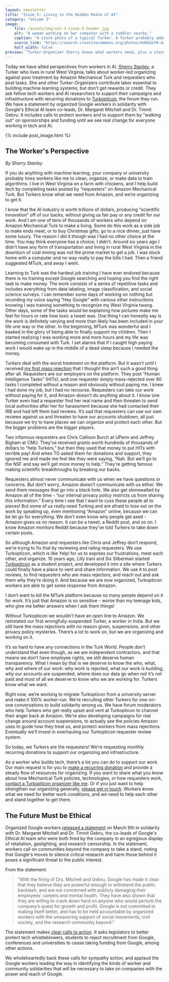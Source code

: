 ```yaml
---
layout: newsletter
title: "Issue 5: Living in the Hidden Realm of AI"
category: "Volume 3"
image:
    file: /assets/img/vol-3-issue-5-header.jpg
    alt: "A woman working on her computer with a toddler nearby."
    caption: "A stock photo of a typical Turker. A Turker probably added metadata to this image."
    source_link: "https://search.creativecommons.org/photos/4d662e70-da6f-4010-a622-6aeb4f002922"
    half_width: false
preview: "Turker-Organizer Sherry knows what workers need, plus a statement on ethical AI futures."
---
```


Today we have allied perspectives from workers in AI. [Sherry Stanley](https://twitter.com/sasnwes), a Turker who lives in rural West Virginia, talks about worker-led organizing against poor treatment by Amazon Mechanical Turk and requesters who post tasks. She and other Turker-Organizers contribute labor essential to building machine learning systems, but don't get rewards or credit. They ask fellow tech workers and AI researchers to support their campaigns and infrastructure with recurring donations to [Turkopticon](https://blog.turkopticon.info/?page_id=474), the forum they run. We have a statement by organized Google workers in solidarity with Google's Ethical AI team co-leads, Dr. Margaret Mitchell and Dr. Timnit Gebru. It includes calls to protect workers and to support them by "walking out" on sponsorships and funding until we see real change for everyone working in tech and AI.

<!-- do not remove the excerpt tag -->
<!--excerpt-->
<!-- remaining content goes below here -->

{% include post_image.html %}

## The Worker's Perspective

_By Sherry Stanley_

If you do anything with machine learning, your company or university probably hires workers like me to clean, organize, or make data to train algorithms. I live in West Virginia on a farm with chickens, and I help build tech by completing tasks posted by “requesters” on Amazon Mechanical Turk. But Turkers know what we need from Amazon, and we’re organizing to get it. 

I know that the AI industry is worth trillions of dollars, producing “scientific innovation” off of our backs, without giving us fair pay or any credit for our work. And I am one of tens of thousands of workers who depend on Amazon Mechanical Turk to make a living. Some do this work as a side job to make ends meet, or to buy Christmas gifts, go to a nice dinner, just have some luxury. The reason I did it though was I had no other choice at the time. You may think everyone has a choice; I didn’t. Around six years ago I didn’t have any form of transportation and living in rural West Virginia in the downturn of coal mining was not the prime market to get a job. I was stuck home with a computer and no way really to pay the bills I had. Then a friend suggested MTurk, and away I went.

Learning to Turk was the hardest job training I have ever endured because there is no training except Google searching and hoping you find the right task to make money. The work consists of a series of repetitive tasks and includes everything from data labeling, image classification, and social science surveys. I can remember some days of working on nothing but recording my voice saying “Hey Google” with various other instructions knowing I was training something to recognize my West Virginia twang. Other days, some of the tasks would be explaining how pictures make me feel for hours or rate how toxic a tweet was. One thing I can honestly say is the work is definitely varying and more than likely has been included in your life one way or the other. In the beginning, MTurk was wonderful and I basked in the glory of being able to finally support my children. Then I started realizing I was working more and more hours and my life was becoming consumed with Turk. I set alarms that if I caught high paying work I would wake up in the middle of a dead sleep because I needed the money. 

Turkers deal with the worst treatment on the platform. But it wasn’t until I received [my first mass rejection](https://blog.turkopticon.info/?p=731) that I thought this ain’t such a good thing after all. Requesters are our employers on the platform. They post “Human Intelligence Tasks” (HITs), and one requester simply mass-rejected over 80 tasks I completed without a reason and obviously without paying me. I knew I had done my job, but I had no recourse. Requesters can take our work without paying for it, and Amazon doesn’t do anything about it. I know one Turker even had a requester find her real name and then threaten to send local authorities after her for harassment because she had contacted their IRB and had left them bad reviews. It’s sad that requesters can use our own reviews against us and threaten to have our accounts shutdown, all just because we try to have places we can organize and protect each other. But the bigger problems are the bigger players.

Two infamous requesters are Chris Callison Burch at UPenn and Jeffrey Bigham at CMU. They’ve received grants worth hundreds of thousands of dollars to “help Turkers,” but then they used that money to put HITs with terrible pay! And when TO asked them for donations and support, they ignored me and made me feel like they were saying, “Nah. But we’ll go to the NSF and say we’ll get more money to help.” They’re getting famous making scientific breakthroughs by breaking our backs.

Requesters almost never communicate with us when we have questions or concerns. But don’t worry, Amazon doesn’t communicate with us either. We send them messages that go into a black hole. We also get stonewalled by Amazon all of the time - “our internal privacy policy restricts us from sharing this information.” Every time I see that I want to cuss these people all to pieces! But some of us really need Turking and are afraid to lose out on the work by speaking up, even mentioning “Amazon” online, because we can be let go for everything. We don’t even know why people get axed - Amazon gives us no reason. It can be a tweet, a Reddit post, and so on. I know Amazon monitors Reddit because they’ve told Turkers to take down certain posts.

So although Amazon and requesters like Chris and Jeffrey don’t respond, we’re trying to fix that by reviewing and rating requesters. We use Turkopticon, which is like Yelp! for us to express our frustrations, meet each other, and organize. 10 years ago, Lilly Irani and Six Silberman started [Turkopticon](https://blog.turkopticon.info/?page_id=380) as a student project, and developed it into a site where Turkers could finally have a place to vent and share information. We use it to post reviews, to find requesters who are mass rejectors, and reach out and ask them why they’re doing it. And because we are now organized, Turkopticon workers are able to get some response from Amazon. 

I don’t want to kill the MTurk platform because so many people depend on it for work. It’s just that Amazon is so sensitive - worse than my teenage kids, who give me better answers when I ask them things!

Without Turkopticon we wouldn’t have an open line to Amazon. We reinstated our first wrongfully-suspended Turker, a worker in India. But we still have the mass rejections with no reason given, suspensions, and other privacy policy mysteries. There’s a lot to work on, but we are organizing and working on it. 

It’s so hard to have any connections in the Turk World. People don’t understand that even though, as we are independent contractors, and that means we don’t have employee rights, we still deserve human transparency. What I mean by that is we deserve to know the who, what, why and where of our work: why work is rejected, what our work is building, why our accounts are suspended, where does our data go when not it’s not paid and most of all we deserve to know who we are working for. Turkers know what we want.

Right now, we’re working to migrate Turkopticon from a university server and make it 100% worker-run. We’re recruiting other Turkers for one-on-one conversations to build solidarity among us. We have forum moderators who help Turkers who get really upset and vent at Turkopticon to channel their anger back at Amazon. We’re also developing campaigns for real change around account suspensions, to actually see the policies Amazon uses to guide how they treat us, and protect workers from mass rejections. Eventually we’ll invest in overhauling our Turkopticon requester review system.

So today, we Turkers are the requesters! We’re requesting monthly recurring donations to support our organizing and infrastructure. 

As a worker who builds tech, there’s a lot you can do to support our work. Our main request is for you to [make a recurring donation](https://blog.turkopticon.info/?page_id=758) and provide a steady flow of resources for organizing. If you want to share what you know about how Mechanical Turk policies, technologies, or how requesters work, [contact a Turkopticon organizer like me](mailto:volunteercoms@turkopticon.net). Or if you just want to help strengthen our organizing generally, [please get in touch](mailto:volunteercoms@turkopticon.net). Workers know what we need for better work conditions, and we need to help each other and stand together to get there.


## The Future Must be Ethical

Organized Google workers [released a statement](https://googlewalkout.medium.com/the-future-must-be-ethical-makeaiethical-9eb3edd7cf3c) on March 9th in solidarity with Dr. Margaret Mitchell and Dr. Timnit Gebru, the co-leads of Google's Ethical AI team who were both fired by the company in an egregious display of retaliation, gaslighting, and research censorship. In the statement, workers call on communities beyond the company to take a stand, noting that Google's moves to silence critical research and harm those behind it poses a significant threat to the public interest. 

From the statement:

> "With the firing of Drs. Mitchell and Gebru, Google has made it clear that they believe they are powerful enough to withstand the public backlash, and are not concerned with publicly damaging their employees’ careers and mental health. They have also shown that they are willing to crack down hard on anyone who would perturb the company’s quest for growth and profit. Google is not committed to making itself better, and has to be held accountable by organized workers with the unwavering support of social movements, civil society, and the research community beyond." 

The statement makes [clear calls to action](https://twitter.com/GoogleWalkout/status/1368925395798622213). It asks legislators to better protect tech whistleblowers, students to reject recruitment from Google, conferences and universities to cease taking funding from Google, among other actions. 

We wholeheartedly back these calls for sympathy action, and applaud the Google workers leading the way in identifying the kinds of worker and community solidarities that will be necessary to take on companies with the power and reach of Google. 
